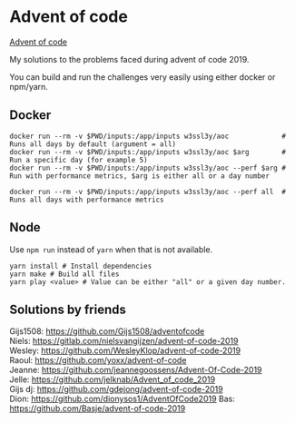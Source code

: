 # Advent of code

[Advent of code](https://adventofcode.com/2019/)

My solutions to the problems faced during advent of code 2019.

You can build and run the challenges very easily using either docker or npm/yarn.

## Docker
```shell
docker run --rm -v $PWD/inputs:/app/inputs w3ssl3y/aoc             # Runs all days by default (argument = all)
docker run --rm -v $PWD/inputs:/app/inputs w3ssl3y/aoc $arg        # Run a specific day (for example 5)
docker run --rm -v $PWD/inputs:/app/inputs w3ssl3y/aoc --perf $arg # Run with performance metrics, $arg is either all or a day number

docker run --rm -v $PWD/inputs:/app/inputs w3ssl3y/aoc --perf all  # Runs all days with performance metrics
```

## Node  
Use `npm run` instead of `yarn` when that is not available.

```shell
yarn install # Install dependencies
yarn make # Build all files
yarn play <value> # Value can be either "all" or a given day number.
```

## Solutions by friends

Gijs1508: https://github.com/Gijs1508/adventofcode  
Niels: https://gitlab.com/nielsvangijzen/advent-of-code-2019  
Wesley: https://github.com/WesleyKlop/advent-of-code-2019  
Raoul: https://github.com/yoxx/advent-of-code  
Jeanne: https://github.com/jeannegoossens/Advent-Of-Code-2019  
Jelle: https://github.com/jelknab/Advent_of_code_2019  
Gijs dj: https://github.com/gdejong/advent-of-code-2019  
Dion: https://github.com/dionysos1/AdventOfCode2019
Bas: https://github.com/Basje/advent-of-code-2019
